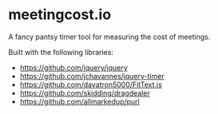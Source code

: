 meetingcost.io
===========

A fancy pantsy timer tool for measuring the cost of meetings.

Built with the following libraries:
* https://github.com/jquery/jquery
* https://github.com/jchavannes/jquery-timer
* https://github.com/davatron5000/FitText.js
* https://github.com/skidding/dragdealer
* https://github.com/allmarkedup/purl
